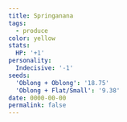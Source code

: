 ```yaml
---
title: Springanana
tags:
  - produce
color: yellow
stats:
  HP: '+1'
personality:
  Indecisive: '-1'
seeds:
  'Oblong + Oblong': '18.75'
  'Oblong + Flat/Small': '9.38'
date: 0000-00-00
permalink: false
---
```

